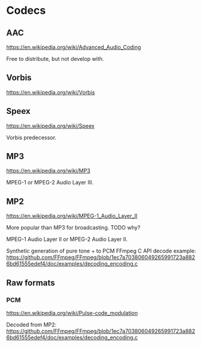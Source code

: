 # Codecs

## AAC

<https://en.wikipedia.org/wiki/Advanced_Audio_Coding>

Free to distribute, but not develop with.

## Vorbis

<https://en.wikipedia.org/wiki/Vorbis>

## Speex

<https://en.wikipedia.org/wiki/Speex>

Vorbis predecessor.

## MP3

<https://en.wikipedia.org/wiki/MP3>

MPEG-1 or MPEG-2 Audio Layer III.

## MP2

<https://en.wikipedia.org/wiki/MPEG-1_Audio_Layer_II>

More popular than MP3 for broadcasting. TODO why?

MPEG-1 Audio Layer II or MPEG-2 Audio Layer II.

Synthetic generation of pure tone + to PCM FFmpeg C API decode example: <https://github.com/FFmpeg/FFmpeg/blob/1ec7a703806049265991723a8826bd61555edef4/doc/examples/decoding_encoding.c>

## Raw formats

### PCM

<https://en.wikipedia.org/wiki/Pulse-code_modulation>

Decoded from MP2: <https://github.com/FFmpeg/FFmpeg/blob/1ec7a703806049265991723a8826bd61555edef4/doc/examples/decoding_encoding.c>

